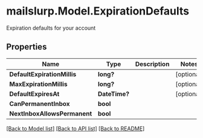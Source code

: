 # mailslurp.Model.ExpirationDefaults
Expiration defaults for your account

## Properties

Name | Type | Description | Notes
------------ | ------------- | ------------- | -------------
**DefaultExpirationMillis** | **long?** |  | [optional] 
**MaxExpirationMillis** | **long?** |  | [optional] 
**DefaultExpiresAt** | **DateTime?** |  | [optional] 
**CanPermanentInbox** | **bool** |  | 
**NextInboxAllowsPermanent** | **bool** |  | 

[[Back to Model list]](../README#documentation-for-models) [[Back to API list]](../README#documentation-for-api-endpoints) [[Back to README]](../README)

